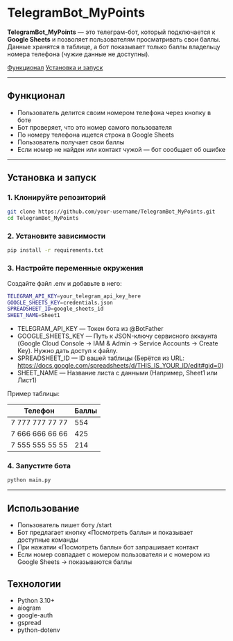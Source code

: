 # TelegramBot_MyPoints

**TelegramBot_MyPoints** — это телеграм-бот, который подключается к **Google Sheets** и позволяет пользователям просматривать свои баллы.  
Данные хранятся в таблице, а бот показывает только баллы владельцу номера телефона (чужие данные не доступны).  

[Функционал](#Функционал)
[Установка и запуск](##Установкаизапуск)

---

## Функционал
- Пользователь делится своим номером телефона через кнопку в боте
- Бот проверяет, что это номер самого пользователя
- По номеру телефона ищется строка в Google Sheets
- Пользователь получает свои баллы
- Если номер не найден или контакт чужой — бот сообщает об ошибке

---

## Установка и запуск

### 1. Клонируйте репозиторий

```bash
git clone https://github.com/your-username/TelegramBot_MyPoints.git
cd TelegramBot_MyPoints
```

### 2. Установите зависимости

```bash
pip install -r requirements.txt
```

### 3. Настройте переменные окружения

Создайте файл .env и добавьте в него:

```bash
TELEGRAM_API_KEY=your_telegram_api_key_here
GOOGLE_SHEETS_KEY=credentials.json
SPREADSHEET_ID=google_sheets_id
SHEET_NAME=Sheet1
```

- TELEGRAM_API_KEY — Токен бота из @BotFather
- GOOGLE_SHEETS_KEY — Путь к JSON-ключу сервисного аккаунта (Google Cloud Console → IAM & Admin → Service Accounts → Create Key). Нужно дать доступ к файлу.
- SPREADSHEET_ID — ID вашей таблицы (Берётся из URL: https://docs.google.com/spreadsheets/d/THIS_IS_YOUR_ID/edit#gid=0)
- SHEET_NAME — Название листа с данными (Например, Sheet1 или Лист1)

Пример таблицы:

| Телефон          | Баллы    |
| ---------------- | -------- |
| 7 777 777 77 77  | 554      |
| 7 666 666 66 66  | 425      |
| 7 555 555 55 55  | 214      |

### 4. Запустите бота

```bash
python main.py
```

---

## Использование

- Пользователь пишет боту /start
- Бот предлагает кнопку «Посмотреть баллы» и показывает доступные команды
- При нажатии «Посмотреть баллы» бот запрашивает контакт
- Если номер совпадает с номером пользователя и с номером из Google Sheets → показываются баллы

## Технологии

- Python 3.10+
- aiogram
- google-auth
- gspread
- python-dotenv
